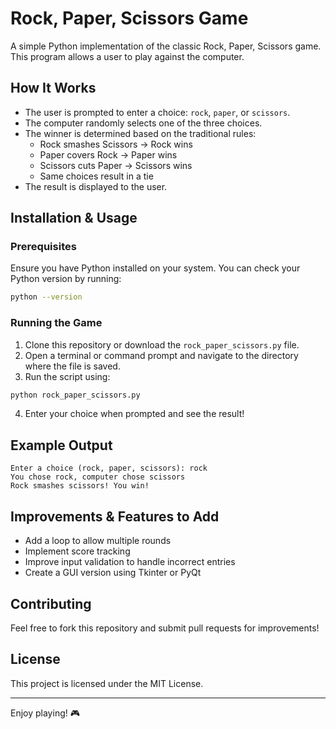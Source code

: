 # Rock, Paper, Scissors Game

A simple Python implementation of the classic Rock, Paper, Scissors game. This program allows a user to play against the computer.

## How It Works
- The user is prompted to enter a choice: `rock`, `paper`, or `scissors`.
- The computer randomly selects one of the three choices.
- The winner is determined based on the traditional rules:
  - Rock smashes Scissors → Rock wins
  - Paper covers Rock → Paper wins
  - Scissors cuts Paper → Scissors wins
  - Same choices result in a tie
- The result is displayed to the user.

## Installation & Usage
### Prerequisites
Ensure you have Python installed on your system. You can check your Python version by running:
```sh
python --version
```

### Running the Game
1. Clone this repository or download the `rock_paper_scissors.py` file.
2. Open a terminal or command prompt and navigate to the directory where the file is saved.
3. Run the script using:
```sh
python rock_paper_scissors.py
```
4. Enter your choice when prompted and see the result!

## Example Output
```
Enter a choice (rock, paper, scissors): rock
You chose rock, computer chose scissors
Rock smashes scissors! You win!
```

## Improvements & Features to Add
- Add a loop to allow multiple rounds
- Implement score tracking
- Improve input validation to handle incorrect entries
- Create a GUI version using Tkinter or PyQt

## Contributing
Feel free to fork this repository and submit pull requests for improvements!

## License
This project is licensed under the MIT License.

---

Enjoy playing! 🎮

